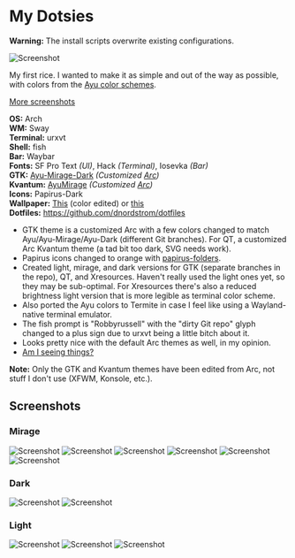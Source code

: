 # My Dotsies

**Warning:** The install scripts overwrite
existing configurations.

![Screenshot](https://i.imgur.com/Rsh1enR.png)

My first rice. I wanted to make it as simple and out of the way as possible, with colors from the [Ayu color schemes](https://github.com/ayu-theme/ayu-colors).

[More screenshots](https://imgur.com/a/wgzXalJ)  

**OS:** Arch  
**WM:** Sway  
**Terminal:** urxvt  
**Shell:** fish  
**Bar:** Waybar  
**Fonts:** SF Pro Text *(UI)*, Hack *(Terminal)*, Iosevka *(Bar)*  
**GTK:** [Ayu-Mirage-Dark](https://github.com/dnordstrom/ayu-theme/tree/ayu-mirage)
*(Customized [Arc](https://github.com/horst3180/arc-theme))*  
**Kvantum:** [AyuMirage](https://github.com/dnordstrom/ayu-kde) *(Customized [Arc](https://github.com/PapirusDevelopmentTeam/arc-kde/tree/master/Kvantum))*  
**Icons:** Papirus-Dark  
**Wallpaper:**
[This](https://hdwallsbox.com/circles-enso-minimalistic-wallpaper-94559) (color
edited) or [this](https://i.imgur.com/gAIHyZ9.jpg)  
**Dotfiles:** https://github.com/dnordstrom/dotfiles

* GTK theme is a customized Arc with a few colors changed to match Ayu/Ayu-Mirage/Ayu-Dark (different Git branches). For QT, a customized Arc Kvantum theme (a tad bit too dark, SVG needs work).
* Papirus icons changed to orange with [papirus-folders](https://aur.archlinux.org/packages/papirus-folders-git/).
* Created light, mirage, and dark versions for GTK (separate branches in the repo), QT, and Xresources. Haven't really used the light ones yet, so they may be sub-optimal. For Xresources there's also a reduced brightness light version that is more legible as terminal color scheme.
* Also ported the Ayu colors to Termite in case I feel like using a Wayland-native terminal emulator.
* The fish prompt is "Robbyrussell" with the "dirty Git repo" glyph changed to a plus sign due to urxvt being a little bitch about it.
* Looks pretty nice with the default Arc themes as well, in my opinion.
* [Am I seeing things?](https://i.imgur.com/W0UD6vM.png)

**Note:** Only the GTK and Kvantum themes have been edited from Arc, not stuff I
don't use (XFWM, Konsole, etc.).

## Screenshots

### Mirage

![Screenshot](https://raw.githubusercontent.com/dnordstrom/dotfiles/master/screenshots/20190919-mirage-apps-launcher.png)
![Screenshot](https://raw.githubusercontent.com/dnordstrom/dotfiles/master/screenshots/20190919-mirage-code-launcher.png)
![Screenshot](https://raw.githubusercontent.com/dnordstrom/dotfiles/master/screenshots/20190919-mirage-comparison.png)
![Screenshot](https://raw.githubusercontent.com/dnordstrom/dotfiles/master/screenshots/20190919-mirage-main.png)
![Screenshot](https://raw.githubusercontent.com/dnordstrom/dotfiles/master/screenshots/20190919-mirage-media.png)
![Screenshot](https://raw.githubusercontent.com/dnordstrom/dotfiles/master/screenshots/20190919-mirage-neofetch.png)

### Dark

![Screenshot](https://raw.githubusercontent.com/dnordstrom/dotfiles/master/screenshots/20190919-dark-code-files.png)
![Screenshot](https://raw.githubusercontent.com/dnordstrom/dotfiles/master/screenshots/20190919-dark-comparison.png)

### Light

![Screenshot](https://raw.githubusercontent.com/dnordstrom/dotfiles/master/screenshots/20190919-light-code-files.png)
![Screenshot](https://raw.githubusercontent.com/dnordstrom/dotfiles/master/screenshots/20190919-light-comparison.png)
![Screenshot](https://raw.githubusercontent.com/dnordstrom/dotfiles/master/screenshots/20190919-light-firefox-term.png)